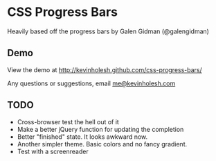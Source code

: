 CSS Progress Bars
=================

Heavily based off the progress bars by Galen Gidman (@galengidman)


Demo
-----------
View the demo at http://kevinholesh.github.com/css-progress-bars/


Any questions or suggestions, email [me@kevinholesh.com](mailto:me@kevinholesh.com)


TODO
---------
* Cross-browser test the hell out of it
* Make a better jQuery function for updating the completion
* Better "finished" state. It looks awkward now.
* Another simpler theme. Basic colors and no fancy gradient.
* Test with a screenreader